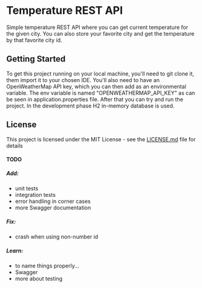 # Temperature REST API

Simple temperature REST API where you can get current temperature for the given city.
You can also store your favorite city and get the temperature by that favorite city id.

## Getting Started

To get this project running on your local machine, you'll need to git clone it,
them import it to your chosen IDE. You'll also need to have an OpenWeatherMap API key,
which you can then add as an environmental variable. The env variable is named 
"OPENWEATHERMAP_API_KEY" as can be seen in application.properties file. After that
you can try and run the project. In the development phase H2 in-memory database is used.

## License

This project is licensed under the MIT License - see the [LICENSE.md](LICENSE.md) file for details


#### TODO

##### Add:

* unit tests
* integration tests
* error handling in corner cases
* more Swagger documentation

##### Fix:

* crash when using non-number id

##### Learn:

* to name things properly...
* Swagger
* more about testing
